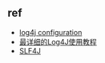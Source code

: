 
## ref
+ [log4j configuration](https://logging.apache.org/log4j/2.x/manual/configuration.html)
+ [最详细的Log4J使用教程](https://www.jianshu.com/p/c6c543e4975e)
+ [SLF4J](https://www.jianshu.com/p/32e2a7254c03)